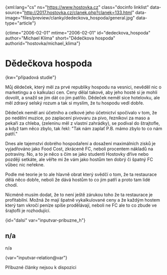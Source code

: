 
{xml:lang="cs" ns="https://www.hostovka.cz" class="docinfo linklist" data-source="http://2017.hostovka.cz/clanek.php?clanek=133.html" data-image="files/preview/clanky/dedeckova_hospoda/general.jpg" data-type="article"}

{ctime="2006-02-01" mtime="2006-02-01" id="dedeckova\_hospoda" author="Michael Klíma" short="Dědečkova hospoda" authorid="hostovka/michael\_klima"}

# Dědečkova hospoda

<!-- generated attribute kw by user_updatekw.sh on 2020-07-05, do not edit -->

{kw="případová studie"}

Můj dědeček, který měl za prvé republiky hospodu na vesnici, nevěděl nic o marketingu a o kalkulaci cen. Ceny dělal takové, aby jeho hosté si je mohli dovolit, a snažil se jim dát co jim patřilo. Dědeček neměl sice hotelovku, ale měl zdravý selský rozum a tak si myslím, že tu hospodu vedl dobře.

Dědeček neměl ani účetního a celkové jeho účetnictví spočívalo v tom, že po nedělní muzice, po zaplacení pivovaru za pivo, řezníkovi za maso a pekaři za chleba, (zeleninu měl z vlastní zahrádky), se podíval do štrajtofle, a když tam něco zbylo, tak řekl: "Tak nám zaplať P.B. mámo zbylo to co nám patří."

Dnes ale tajemství dobrého hospodaření a dosažení maximálních zisků je vyjadřováno jako Food Cost, zkráceně FC, neboli procentem nákladů na potraviny. No, a to je něco s čím se jako studenti Hostovky dříve nebo později setkáte, ale věřte mi že vám jako hostům ten dobrý či špatný FC vůbec nic neřekne.

Podle mé teorie je to ale hlavně obrat který svědčí o tom, že ta restaurace dělá něco dobře, neboli že dává hostům to co jim patří a proto tam lidé chodí.

Nicméně musím dodat, že to není ještě zárukou toho že ta restaurace je profitabilní. Možná že mají špatně vykalkulované ceny a že každým hostem který tam vkročí peníze spíše prodělávají, neboli ne FC ale to co zbude ve šrajtofli je rozhodující.

{id="dalsi" var="inputvar-pribuzne_h"}

## n/a

n/a

{var="inputvar-relation@var"}

Příbuzné články nejsou k dispozici

